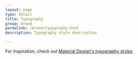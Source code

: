```yaml
---
layout: page
type: detail
title: Typography
group: brand
permalink: /brand/typography.html
description: Typography style description

---
```


For inspiration, check out [Material Design's typography styles](https://material.io/guidelines/style/typography.html#typography-styles)
